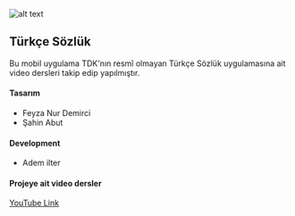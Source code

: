 ![alt text](https://github.com/ademilter/turkce-sozluk/raw/master/screen-shot.jpg)

## Türkçe Sözlük

Bu mobil uygulama TDK'nın resmî olmayan Türkçe Sözlük uygulamasına ait video dersleri takip edip yapılmıştır.

#### Tasarım

- Feyza Nur Demirci
- Şahin Abut

#### Development

- Adem ilter


#### Projeye ait video dersler

[YouTube Link](https://www.youtube.com/playlist?list=PLadt0EaV4m3CWiofBOml0r95OmhiM6I6v
)
